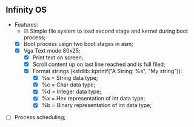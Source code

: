 ## Infinity OS

- Features:
  - &#9745; Simple file system to load second stage and kernel during boot process;
  - [x] Boot process usign two boot stages in asm;
  - [x] Vga Text mode 80x25;
    - [x] Print text on screen;
    - [x] Scroll content up on last line reached and is full filed;
    - [x] Format strings (kstdlib::kprintf("A String: %s", "My string")):
       - [x] %s = String data type;
       - [x] %c = Char data type;
       - [x] %d = Integer data type;
       - [x] %x = Hex representation of int data type;
       - [x] %b = Binary representation of int data type;
       
- [ ] Process scheduling;
